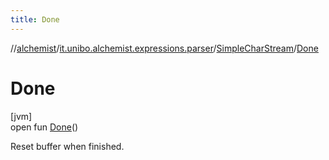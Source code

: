 ```yaml
---
title: Done
---
```

//[alchemist](../../../index.html)/[it.unibo.alchemist.expressions.parser](../index.html)/[SimpleCharStream](index.html)/[Done](-done.html)



# Done



[jvm]\
open fun [Done](-done.html)()



Reset buffer when finished.




